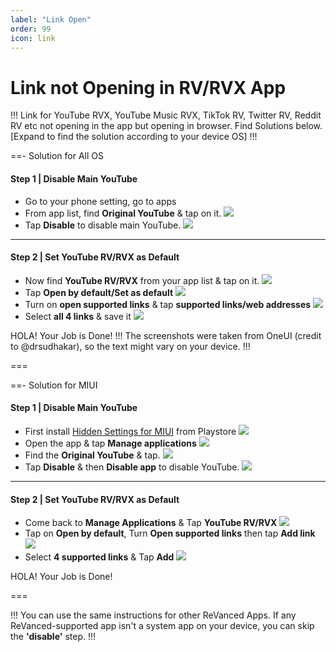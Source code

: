 ```yaml
---
label: "Link Open"
order: 99
icon: link
---
```


# Link not Opening in RV/RVX App

!!!
Link for YouTube RVX, YouTube Music RVX, TikTok RV, Twitter RV, Reddit RV etc not opening in the app but opening in browser. Find Solutions below. [Expand to find the solution according to your device OS]
!!!


==- Solution for All OS
#### Step 1 | Disable Main YouTube
- Go to your phone setting, go to apps
- From app list, find **Original YouTube** & tap on it.
![](https://telegra.ph/file/e33cb58795b28890e52b7.jpg)
- Tap **Disable** to disable main YouTube.
![](https://telegra.ph/file/1d084fb9694fbe604e188.jpg)

---

#### Step 2 | Set YouTube RV/RVX as Default
- Now find **YouTube RV/RVX** from your app list & tap on it.
![](https://telegra.ph/file/133a219ddfc94637cc262.jpg)
- Tap **Open by default/Set as default**
![](https://telegra.ph/file/0cfdbde5da141ed4bca13.jpg)
- Turn on **open supported links** & tap **supported links/web addresses**
![](https://telegra.ph/file/176d181d38611f1d379b1.jpg)
- Select **all 4 links** & save it
![](https://telegra.ph/file/cd39d08ebe118e333cf3c.jpg)

HOLA! Your Job is Done!
!!!
The screenshots were taken from OneUI (credit to @drsudhakar), so the text might vary on your device.
!!!

===

==- Solution for MIUI
#### Step 1 | Disable Main YouTube
- First install [Hidden Settings for MIUI](https://play.google.com/store/apps/details?id=com.ceyhan.sets) from Playstore
![](https://telegra.ph/file/5042964f5db0ec4ec953b.jpg)
- Open the app & tap **Manage applications**
![](https://telegra.ph/file/47decee1dc59682201088.jpg)
- Find the **Original YouTube** & tap.
![](https://telegra.ph/file/e9705c8dd1a8c4327f209.jpg)
- Tap **Disable** & then **Disable app** to disable YouTube.
![](https://telegra.ph/file/4ea0d31e22cd67ad1b733.jpg)

---

#### Step 2 | Set YouTube RV/RVX as Default
- Come back to **Manage Applications** & Tap **YouTube RV/RVX**
![](https://telegra.ph/file/196b93dfa5f70dda6c45e.jpg)
- Tap on **Open by default**, Turn **Open supported links** then tap **Add link**
![](https://telegra.ph/file/f3b19e3b33455689e4ad3.jpg)
- Select **4 supported links** & Tap **Add**
![](https://telegra.ph/file/327ed6efe9670ce1b6b84.jpg)

HOLA! Your Job is Done!

===

!!!
You can use the same instructions for other ReVanced Apps. If any ReVanced-supported app isn't a system app on your device, you can skip the **'disable'** step. 
!!!